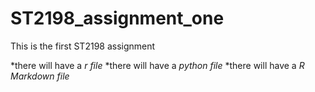# ST2198_assignment_one
This is the first ST2198 assignment

*there will have a *r file*
*there will have a *python file*
*there will have a *R Markdown file*
